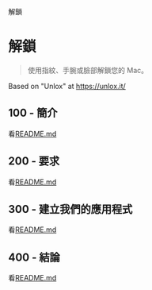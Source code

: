 解鎖

# 解鎖

> 使用指紋、手腕或臉部解鎖您的 Mac。

Based on "Unlox" at <https://unlox.it/>

## 100 - 簡介

看[README.md](./100/README.md)

## 200 - 要求

看[README.md](./200/README.md)

## 300 - 建立我們的應用程式

看[README.md](./300/README.md)

## 400 - 結論

看[README.md](./400/README.md)
